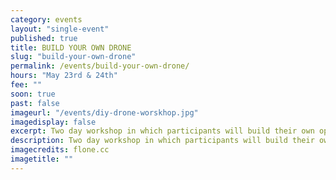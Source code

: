 ```yaml
---
category: events
layout: "single-event"
published: true
title: BUILD YOUR OWN DRONE
slug: "build-your-own-drone"
permalink: /events/build-your-own-drone/
hours: "May 23rd & 24th"
fee: ""
soon: true
past: false
imageurl: "/events/diy-drone-worskhop.jpg"
imagedisplay: false
excerpt: Two day workshop in which participants will build their own open source quadcopter drone from scratch.
description: Two day workshop in which participants will build their own open source quadcopter drone from scratch.
imagecredits: flone.cc
imagetitle: ""
---
```


